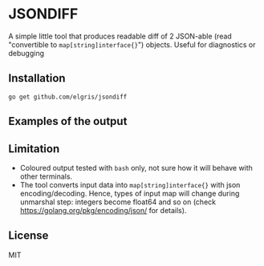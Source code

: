 # JSONDIFF

A simple little tool that produces readable diff of 2 JSON-able (read "convertible to `map[string]interface{}`") objects. Useful for diagnostics or debugging

## Installation

```
go get github.com/elgris/jsondiff
```

## Examples of the output

## Limitation

- Coloured output tested with `bash` only, not sure how it will behave with other terminals.
- The tool converts input data into `map[string]interface{}` with json encoding/decoding. Hence, types of input map will change during unmarshal step: integers become float64 and so on (check https://golang.org/pkg/encoding/json/ for details).

## License

MIT